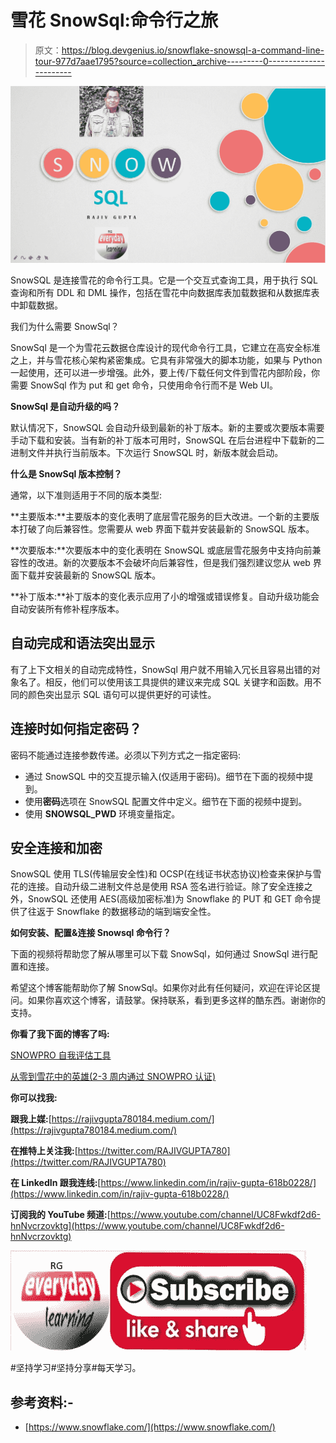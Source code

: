 # 雪花 SnowSql:命令行之旅

> 原文：<https://blog.devgenius.io/snowflake-snowsql-a-command-line-tour-977d7aae1795?source=collection_archive---------0----------------------->

![](img/7b3a62240824851a8a264ffba221b3fa.png)

SnowSQL 是连接雪花的命令行工具。它是一个交互式查询工具，用于执行 SQL 查询和所有 DDL 和 DML 操作，包括在雪花中向数据库表加载数据和从数据库表中卸载数据。

我们为什么需要 SnowSql？

SnowSql 是一个为雪花云数据仓库设计的现代命令行工具，它建立在高安全标准之上，并与雪花核心架构紧密集成。它具有非常强大的脚本功能，如果与 Python 一起使用，还可以进一步增强。此外，要上传/下载任何文件到雪花内部阶段，你需要 SnowSql 作为 put 和 get 命令，只使用命令行而不是 Web UI。

**SnowSql 是自动升级的吗？**

默认情况下，SnowSQL 会自动升级到最新的补丁版本。新的主要或次要版本需要手动下载和安装。当有新的补丁版本可用时，SnowSQL 在后台进程中下载新的二进制文件并执行当前版本。下次运行 SnowSQL 时，新版本就会启动。

**什么是 SnowSql 版本控制？**

通常，以下准则适用于不同的版本类型:

**主要版本:**主要版本的变化表明了底层雪花服务的巨大改进。一个新的主要版本打破了向后兼容性。您需要从 web 界面下载并安装最新的 SnowSQL 版本。

**次要版本:**次要版本中的变化表明在 SnowSQL 或底层雪花服务中支持向前兼容性的改进。新的次要版本不会破坏向后兼容性，但是我们强烈建议您从 web 界面下载并安装最新的 SnowSQL 版本。

**补丁版本:**补丁版本的变化表示应用了小的增强或错误修复。自动升级功能会自动安装所有修补程序版本。

## 自动完成和语法突出显示

有了上下文相关的自动完成特性，SnowSql 用户就不用输入冗长且容易出错的对象名了。相反，他们可以使用该工具提供的建议来完成 SQL 关键字和函数。用不同的颜色突出显示 SQL 语句可以提供更好的可读性。

## 连接时如何指定密码？

密码不能通过连接参数传递。必须以下列方式之一指定密码:

*   通过 SnowSQL 中的交互提示输入(仅适用于密码)。细节在下面的视频中提到。
*   使用**密码**选项在 SnowSQL 配置文件中定义。细节在下面的视频中提到。
*   使用 **SNOWSQL_PWD** 环境变量指定。

## 安全连接和加密

SnowSQL 使用 TLS(传输层安全性)和 OCSP(在线证书状态协议)检查来保护与雪花的连接。自动升级二进制文件总是使用 RSA 签名进行验证。除了安全连接之外，SnowSQL 还使用 AES(高级加密标准)为 Snowflake 的 PUT 和 GET 命令提供了往返于 Snowflake 的数据移动的端到端安全性。

**如何安装、配置&连接 Snowsql 命令行？**

下面的视频将帮助您了解从哪里可以下载 SnowSql，如何通过 SnowSql 进行配置和连接。

希望这个博客能帮助你了解 SnowSql。如果你对此有任何疑问，欢迎在评论区提问。如果你喜欢这个博客，请鼓掌。保持联系，看到更多这样的酷东西。谢谢你的支持。

**你看了我下面的博客了吗:**

[SNOWPRO 自我评估工具](https://rajivgupta780184.medium.com/snowpro-self-assessment-tool-163e2a9805bd)

[从零到雪花中的英雄(2-3 周内通过 SNOWPRO 认证)](https://rajivgupta780184.medium.com/zero-to-hero-in-snowflake-snowpro-certified-in-2-week-8ec62cd89674)

**你可以找我:**

**跟我上媒:**[https://rajivgupta780184.medium.com/](https://rajivgupta780184.medium.com/)

**在推特上关注我:**[https://twitter.com/RAJIVGUPTA780](https://twitter.com/RAJIVGUPTA780)

**在 LinkedIn 跟我连线:**[https://www.linkedin.com/in/rajiv-gupta-618b0228/](https://www.linkedin.com/in/rajiv-gupta-618b0228/)

**订阅我的 YouTube 频道:**[https://www.youtube.com/channel/UC8Fwkdf2d6-hnNvcrzovktg](https://www.youtube.com/channel/UC8Fwkdf2d6-hnNvcrzovktg)

![](img/359cdd3f115c2f33706f40a9e50b9b64.png)

#坚持学习#坚持分享#每天学习。

## 参考资料:-

*   [https://www.snowflake.com/](https://www.snowflake.com/)